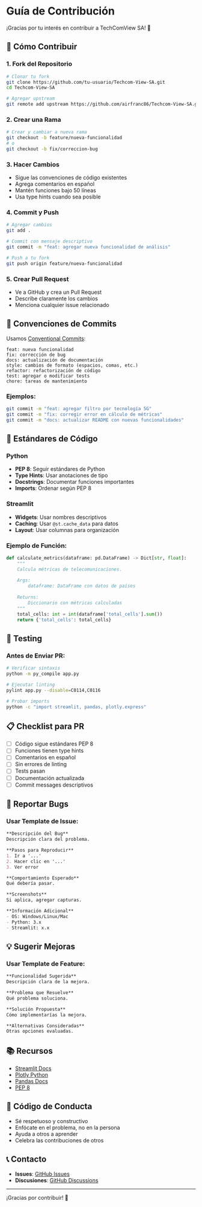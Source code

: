 # Guía de Contribución

¡Gracias por tu interés en contribuir a TechComView SA! 🚀

## 🚀 Cómo Contribuir

### 1. Fork del Repositorio
```bash
# Clonar tu fork
git clone https://github.com/tu-usuario/Techcom-View-SA.git
cd Techcom-View-SA

# Agregar upstream
git remote add upstream https://github.com/airfranc86/Techcom-View-SA.git
```

### 2. Crear una Rama
```bash
# Crear y cambiar a nueva rama
git checkout -b feature/nueva-funcionalidad
# o
git checkout -b fix/correccion-bug
```

### 3. Hacer Cambios
- Sigue las convenciones de código existentes
- Agrega comentarios en español
- Mantén funciones bajo 50 líneas
- Usa type hints cuando sea posible

### 4. Commit y Push
```bash
# Agregar cambios
git add .

# Commit con mensaje descriptivo
git commit -m "feat: agregar nueva funcionalidad de análisis"

# Push a tu fork
git push origin feature/nueva-funcionalidad
```

### 5. Crear Pull Request
- Ve a GitHub y crea un Pull Request
- Describe claramente los cambios
- Menciona cualquier issue relacionado

## 📝 Convenciones de Commits

Usamos [Conventional Commits](https://www.conventionalcommits.org/):

```
feat: nueva funcionalidad
fix: corrección de bug
docs: actualización de documentación
style: cambios de formato (espacios, comas, etc.)
refactor: refactorización de código
test: agregar o modificar tests
chore: tareas de mantenimiento
```

### Ejemplos:
```bash
git commit -m "feat: agregar filtro por tecnología 5G"
git commit -m "fix: corregir error en cálculo de métricas"
git commit -m "docs: actualizar README con nuevas funcionalidades"
```

## 🔧 Estándares de Código

### Python
- **PEP 8**: Seguir estándares de Python
- **Type Hints**: Usar anotaciones de tipo
- **Docstrings**: Documentar funciones importantes
- **Imports**: Ordenar según PEP 8

### Streamlit
- **Widgets**: Usar nombres descriptivos
- **Caching**: Usar `@st.cache_data` para datos
- **Layout**: Usar columnas para organización

### Ejemplo de Función:
```python
def calculate_metrics(dataframe: pd.DataFrame) -> Dict[str, float]:
    """
    Calcula métricas de telecomunicaciones.
    
    Args:
        dataframe: DataFrame con datos de países
        
    Returns:
        Diccionario con métricas calculadas
    """
    total_cells: int = int(dataframe['total_cells'].sum())
    return {'total_cells': total_cells}
```

## 🧪 Testing

### Antes de Enviar PR:
```bash
# Verificar sintaxis
python -m py_compile app.py

# Ejecutar linting
pylint app.py --disable=C0114,C0116

# Probar imports
python -c "import streamlit, pandas, plotly.express"
```

## 📋 Checklist para PR

- [ ] Código sigue estándares PEP 8
- [ ] Funciones tienen type hints
- [ ] Comentarios en español
- [ ] Sin errores de linting
- [ ] Tests pasan
- [ ] Documentación actualizada
- [ ] Commit messages descriptivos

## 🐛 Reportar Bugs

### Usar Template de Issue:
```markdown
**Descripción del Bug**
Descripción clara del problema.

**Pasos para Reproducir**
1. Ir a '...'
2. Hacer clic en '...'
3. Ver error

**Comportamiento Esperado**
Qué debería pasar.

**Screenshots**
Si aplica, agregar capturas.

**Información Adicional**
- OS: Windows/Linux/Mac
- Python: 3.x
- Streamlit: x.x
```

## 💡 Sugerir Mejoras

### Usar Template de Feature:
```markdown
**Funcionalidad Sugerida**
Descripción clara de la mejora.

**Problema que Resuelve**
Qué problema soluciona.

**Solución Propuesta**
Cómo implementarías la mejora.

**Alternativas Consideradas**
Otras opciones evaluadas.
```

## 📚 Recursos

- [Streamlit Docs](https://docs.streamlit.io/)
- [Plotly Python](https://plotly.com/python/)
- [Pandas Docs](https://pandas.pydata.org/docs/)
- [PEP 8](https://pep8.org/)

## 🤝 Código de Conducta

- Sé respetuoso y constructivo
- Enfócate en el problema, no en la persona
- Ayuda a otros a aprender
- Celebra las contribuciones de otros

## 📞 Contacto

- **Issues**: [GitHub Issues](https://github.com/airfranc86/Techcom-View-SA/issues)
- **Discusiones**: [GitHub Discussions](https://github.com/airfranc86/Techcom-View-SA/discussions)

---

¡Gracias por contribuir! 🎉
